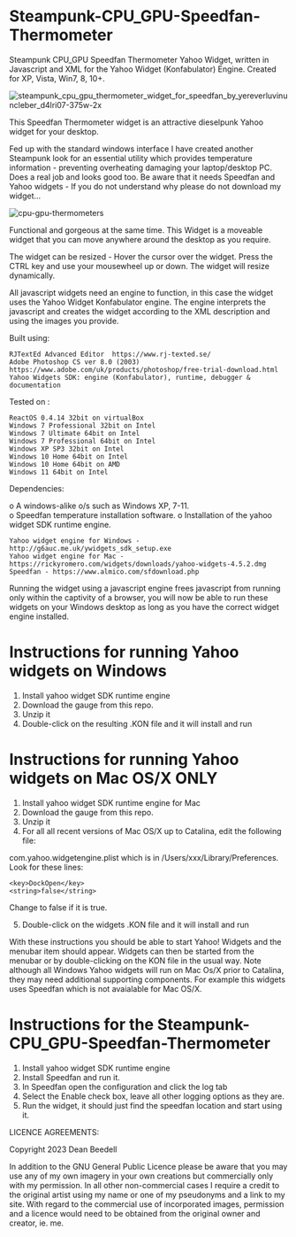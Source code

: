 # Steampunk-CPU_GPU-Speedfan-Thermometer
 
Steampunk CPU_GPU Speedfan Thermometer Yahoo Widget, written in Javascript and 
XML for the Yahoo Widget (Konfabulator) Engine. Created for XP, Vista, Win7, 8, 
10+.  

![steampunk_cpu_gpu_thermometer_widget_for_speedfan_by_yereverluvinuncleber_d4lri07-375w-2x](https://github.com/yereverluvinunclebert/Steampunk-CPU_GPU-Speedfan-Thermometer/assets/2788342/386269b8-17d4-45fb-aad0-ea4879e0cb6b)

This Speedfan Thermometer widget is an attractive dieselpunk Yahoo widget for 
your desktop. 

Fed up with the standard windows interface I have created another Steampunk look 
for an essential utility which provides temperature information - preventing 
overheating damaging your laptop/desktop PC. Does a real job and looks good too. 
Be aware that it needs Speedfan and Yahoo widgets - If you do not understand why 
please do not download my widget...

 ![cpu-gpu-thermometers](https://github.com/yereverluvinunclebert/Steampunk-CPU_GPU-Speedfan-Thermometer/assets/2788342/2ad2e0e9-b9d3-46b3-9cd8-c89393e25659)

Functional and gorgeous at the same time. This Widget is a moveable widget that 
you can move anywhere around the desktop as you require.

The widget can be resized - Hover the cursor over the widget. Press the CTRL key 
and use your mousewheel up or down. The widget will resize dynamically.

All javascript widgets need an engine to function, in this case the widget uses 
the Yahoo Widget Konfabulator engine. The engine interprets the javascript and 
creates the widget according to the XML description and using the images you 
provide. 

Built using: 

	RJTextEd Advanced Editor  https://www.rj-texted.se/ 
	Adobe Photoshop CS ver 8.0 (2003)  https://www.adobe.com/uk/products/photoshop/free-trial-download.html  
	Yahoo Widgets SDK: engine (Konfabulator), runtime, debugger & documentation

Tested on :

	ReactOS 0.4.14 32bit on virtualBox    
	Windows 7 Professional 32bit on Intel    
	Windows 7 Ultimate 64bit on Intel    
	Windows 7 Professional 64bit on Intel    
	Windows XP SP3 32bit on Intel    
	Windows 10 Home 64bit on Intel    
	Windows 10 Home 64bit on AMD    
	Windows 11 64bit on Intel  	

 Dependencies:
 
 o A windows-alike o/s such as Windows XP, 7-11.    	
 o Speedfan temperature installation software.
 o Installation of the yahoo widget SDK runtime engine.  
 
	Yahoo widget engine for Windows - http://g6auc.me.uk/ywidgets_sdk_setup.exe  
	Yahoo widget engine for Mac - https://rickyromero.com/widgets/downloads/yahoo-widgets-4.5.2.dmg
	Speedfan - https://www.almico.com/sfdownload.php

Running the widget using a javascript engine frees javascript from running only 
within the captivity of a browser, you will now be able to run these widgets on 
your Windows desktop as long as you have the correct widget engine installed.

 
Instructions for running Yahoo widgets on Windows
=================================================

1. Install yahoo widget SDK runtime engine
2. Download the gauge from this repo.
3. Unzip it
4. Double-click on the resulting .KON file and it will install and run

Instructions for running Yahoo widgets on Mac OS/X ONLY
========================================================

1. Install yahoo widget SDK runtime engine for Mac
2. Download the gauge from this repo.
3. Unzip it
4. For all all recent versions of Mac OS/X up to Catalina, edit the following 
file:

com.yahoo.widgetengine.plist which is in /Users/xxx/Library/Preferences. Look 
for these lines: 
   
	<key>DockOpen</key>  
	<string>false</string>  

Change to false if it is true.

5. Double-click on the widgets .KON file and it will install and run

With these instructions you should be able to start Yahoo! Widgets and the 
menubar item should appear. Widgets can then be started from the menubar or by 
double-clicking on the KON file in the usual way. Note although all Windows Yahoo 
widgets will run on Mac Os/X prior to Catalina, they may need additional supporting 
components. For example this widgets uses Speedfan which is not avaialable for 
Mac OS/X.

 
Instructions for the Steampunk-CPU_GPU-Speedfan-Thermometer
===========================================================

1. Install yahoo widget SDK runtime engine
2. Install Speedfan and run it.
3. In Speedfan open the configuration and click the log tab
4. Select the Enable check box, leave all other logging options as they are.
5. Run the widget, it should just find the speedfan location and start using it.


LICENCE AGREEMENTS:

Copyright 2023 Dean Beedell

In addition to the GNU General Public Licence please be aware that you may use
any of my own imagery in your own creations but commercially only with my
permission. In all other non-commercial cases I require a credit to the
original artist using my name or one of my pseudonyms and a link to my site.
With regard to the commercial use of incorporated images, permission and a
licence would need to be obtained from the original owner and creator, ie. me.
